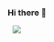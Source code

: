 ### Hi there 👋

<a href="https://hello2.tistory.com/">
    <img 
        src="http://img.shields.io/badge/Instagram-black?style=flat&logo=Blog&link="https://hello2.tistory.com/"
        style="height : auto; margin-left : 10px; margin-right : 10px;"/>
</a>

<!--
**JeongJaew0n/JeongJaew0n** is a ✨ _special_ ✨ repository because its `README.md` (this file) appears on your GitHub profile.

Here are some ideas to get you started:

- 🔭 I’m currently working on ...
- 🌱 I’m currently learning ...
- 👯 I’m looking to collaborate on ...
- 🤔 I’m looking for help with ...
- 💬 Ask me about ...
- 📫 How to reach me: ...
- 😄 Pronouns: ...
- ⚡ Fun fact: ...
-->
